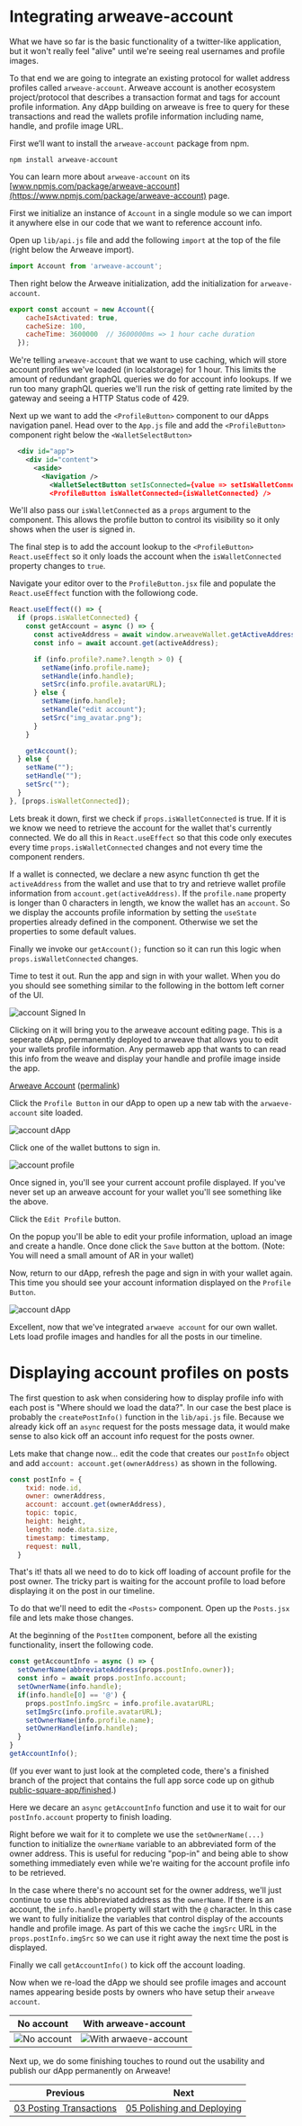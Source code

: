# Integrating arweave-account
What we have so far is the basic functionality of a twitter-like application, but it won't really feel "alive" until we're seeing real usernames and profile images.

To that end we are going to integrate an existing protocol for wallet address profiles called `arweave-account`. Arweave account is another ecosystem project/protocol that describes a transaction format and tags for account profile information. Any dApp building on arweave is free to query for these transactions and read the wallets profile information including name, handle, and profile image URL.

First we’ll want to install the `arweave-account` package from npm.
```
npm install arweave-account
```

You can learn more about `arweave-account` on its [www.npmjs.com/package/arweave-account](https://www.npmjs.com/package/arweave-account) page.

First we initialize an instance of `Account` in a single module so we can import it anywhere else in our code that we want to reference account info.

Open up `lib/api.js` file and add the following `import` at the top of the file (right below the Arweave import).

```js
import Account from 'arweave-account';
```

Then right below the Arweave initialization, add the initialization for `arweave-account`.

```js
export const account = new Account({
    cacheIsActivated: true,
    cacheSize: 100,
	cacheTime: 3600000  // 3600000ms => 1 hour cache duration
  });
```
We're telling `arweave-account` that we want to use caching, which will store account profiles we've loaded (in localstorage) for 1 hour. This limits the amount of redundant graphQL queries we do for account info lookups. If we run too many graphQL queries we'll run the risk of getting rate limited by the gateway and seeing a HTTP Status code of 429.

Next up we want to add the `<ProfileButton>` component to our dApps navigation panel. Head over to the `App.js` file and add the `<ProfileButton>` component right below the `<WalletSelectButton>`

```xml
  <div id="app">
    <div id="content">
      <aside>
        <Navigation />
          <WalletSelectButton setIsConnected={value => setIsWalletConnected(value)} />
          <ProfileButton isWalletConnected={isWalletConnected} />
```
We'll also pass our `isWalletConnected` as a `props` argument to the component. This allows the profile button to control its visibility so it only shows when the user is signed in.

The final step is to add the account lookup to the `<ProfileButton>` `React.useEffect` so it only loads the account when the `isWalletConnected` property changes to `true`.

Navigate your editor over to the `ProfileButton.jsx` file and populate the `React.useEffect` function with the followiong code.

```js
React.useEffect(() => {
  if (props.isWalletConnected) {
    const getAccount = async () => {
      const activeAddress = await window.arweaveWallet.getActiveAddress();
      const info = await account.get(activeAddress);

      if (info.profile?.name?.length > 0) {
        setName(info.profile.name);
        setHandle(info.handle);
        setSrc(info.profile.avatarURL);
      } else {
        setName(info.handle);
        setHandle("edit account");
        setSrc("img_avatar.png");
      }
    }

    getAccount();
  } else {
    setName("");
    setHandle("");
    setSrc("");
  }
}, [props.isWalletConnected]);
```

Lets break it down, first we check if `props.isWalletConnected` is true. If it is we know we need to retrieve the account for the wallet that's currently connected. We do all this in `React.useEffect` so that this code only executes every time `props.isWalletConnected` changes and not every time the component renders.

If a wallet is connected, we declare a new async function th get the `activeAddress` from the wallet  and use that to try and retrieve wallet profile information from `account.get(activeAddress)`. If the `profile.name` property is longer than 0 characters in length, we know the wallet has an `account`. So we display the accounts profile information by setting the `useState` properties already defined in the component. Otherwise we set the properties to some default values.

Finally we invoke our `getAccount();` function so it can run this logic when `props.isWalletConnected` changes. 

Time to test it out. Run the app and sign in with your wallet. When you do you should see something similar to the following in the bottom left corner of the UI.

![account Signed In](images/image26.png)

Clicking on it will bring you to the arweave account editing page. This is a seperate dApp, permanently deployed to arweave that allows you to edit your wallets profile information. Any permaweb app that wants to can read this info from the weave and display your handle and profile image inside the app.

[Arweave Account](https://acount.metaweave.xyz) ([permalink](arweave.net/BYn976Gt4S4u-Kn7D0QxFLGlbko2GbHdJPVkZ_o2uGU))

Click the `Profile Button` in our dApp to open up a new tab with the `arwaeve-account` site loaded.

![account dApp](images/image27.png)

Click one of the wallet buttons to sign in.

![account profile](images/image28.png)

Once signed in, you'll see your current account profile displayed. If you've never set up an arweave account for your wallet you'll see something like the above.

Click the `Edit Profile` button.

On the popup you'll be able to edit your profile information, upload an image and create a handle. Once done click the `Save` button at the bottom. (Note: You will need a small amount of AR in your wallet)

Now, return to our dApp, refresh the page and sign in with your wallet again. This time you should see your account information displayed on the `Profile Button`.

![account dApp](images/image29.png)

Excellent, now that we've integrated `arwaeve account` for our own wallet. Lets load profile images and handles for all the posts in our timeline.

# Displaying account profiles on posts

The first question to ask when considering how to display profile info with each post is "Where should we load the data?". In our case the best place is probably the `createPostInfo()` function in the `lib/api.js` file. Because we already kick off an `async` request for the posts message data, it would make sense to also kick off an account info request for the posts owner.

Lets make that change now... edit the code that creates our `postInfo` object and add `account: account.get(ownerAddress)` as shown in the following.

```js
const postInfo = {
    txid: node.id,
    owner: ownerAddress,
    account: account.get(ownerAddress),
    topic: topic,
    height: height,
    length: node.data.size,
    timestamp: timestamp,
    request: null,
  }
```

That's it! thats all we need to do to kick off loading of account profile for the post owner. The tricky part is waiting for the account profile to load before displaying it on the post in our timeline.

To do that we'll need to edit the `<Posts>` component. Open up the `Posts.jsx` file and lets make those changes.

At the beginning of the `PostItem` component, before all the existing functionality, insert the following code.

```js
const getAccountInfo = async () => {
  setOwnerName(abbreviateAddress(props.postInfo.owner));
  const info = await props.postInfo.account;
  setOwnerName(info.handle);
  if(info.handle[0] == '@') {
    props.postInfo.imgSrc = info.profile.avatarURL;
    setImgSrc(info.profile.avatarURL);
    setOwnerName(info.profile.name);
    setOwnerHandle(info.handle);
  } 
}
getAccountInfo();
```
(If you ever want to just look at the completed code, there's a finished branch of the project that contains the full app sorce code  up on github  [public-square-app/finished](https://github.com/DanMacDonald/public-square-app/tree/finished).)


Here we decare an `async` `getAccountInfo` function and use it to wait for our `postInfo.account` property to finish loading.

Right before we wait for it to complete we use the `setOwnerName(...)` function to initialize the `ownerName` variable to an abbreviated form of the owner address. This is useful for reducing "pop-in" and being able to show something immediately even while we're waiting for the account profile info to be retrieved.

In the case where there's no account set for the owner address, we'll just continue to use this abbreviated address as the `ownerName`. If there is an account, the `info.handle` property will start with the `@` character. In this case we want to fully initialize the variables that control display of the accounts handle and profile image. As part of this we cache the `imgSrc` URL in the `props.postInfo.imgSrc` so we can use it right away the next time the post is displayed.

Finally we call `getAccountInfo()` to kick off the account loading. 

Now when we re-load the dApp we should see profile images and account names appearing beside posts by owners who have setup their `arweave account`.


| No account | With arweave-account|
|--------|------|
|![No account](images/image30.png)|![With arwaeve-account](images/image31.png)|

Next up, we do some finishing touches to round out the usability and publish our dApp permanently on Arweave!


| Previous | Next |
| -- | -- |
| [03 Posting Transactions](03-PostingTransactions.md)| [05 Polishing and Deploying](05-PolishingAndDeploying.md#polishing-and-deploying)